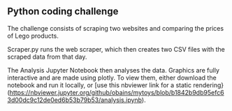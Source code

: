 ## Python coding challenge

The challenge consists of scraping two websites and comparing the prices of Lego products.

Scraper.py runs the web scraper, which then creates two CSV files with the scraped data from that day.

The Analysis Jupyter Notebook then analyses the data.
Graphics are fully interactive and are made using plotly. 
To view them, either download the notebook and run it locally, or [use this nbviewer link for a static rendering}(https://nbviewer.jupyter.org/github/obains/mytoys/blob/b1842b9db95efc63d00dc9c12de0ed6b53b79b53/analysis.ipynb).




